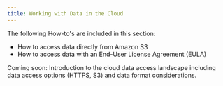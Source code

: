 ```yaml
---
title: Working with Data in the Cloud
---
```


The following How-to's are included in this section:

* How to access data directly from Amazon S3
* How to access data with an End-User License Agreement (EULA)

Coming soon: Introduction to the cloud data access landscape including data access options (HTTPS, S3) and data format considerations.


